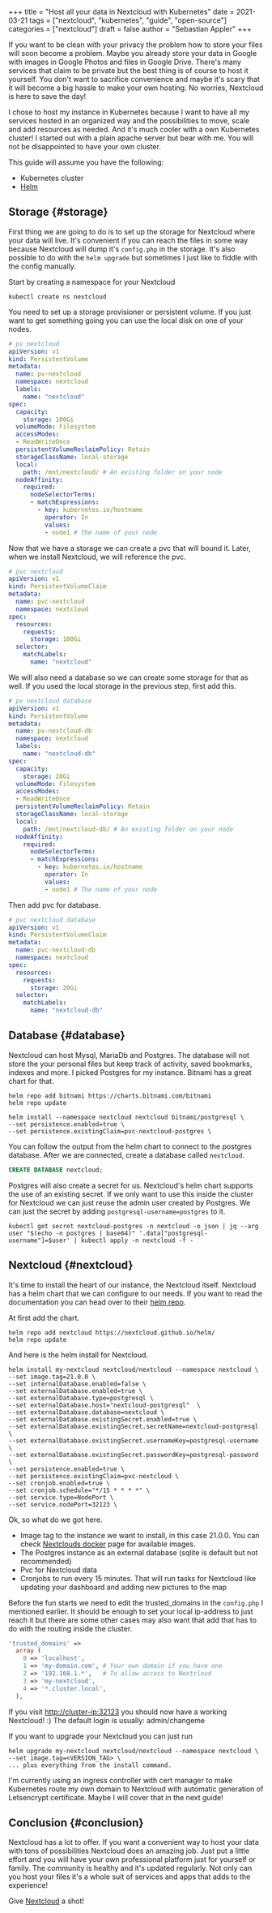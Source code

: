 +++
title = "Host all your data in Nextcloud with Kubernetes"
date = 2021-03-21
tags = ["nextcloud", "kubernetes", "guide", "open-source"]
categories = ["nextcloud"]
draft = false
author = "Sebastian Appler"
+++

If you want to be clean with your privacy the problem how to store your files will soon become a problem. Maybe you already store your data in Google with images in Google Photos and files in Google Drive. There's many services that claim to be private but the best thing is of course to host it yourself. You don't want to sacrifice convenience and maybe it's scary that it will become a big hassle to make your own hosting. No worries, Nextcloud is here to save the day!

I chose to host my instance in Kubernetes because I want to have all my services hosted in an organized way and the possibilities to move, scale and add resources as needed. And it's much cooler with a own Kubernetes cluster! I started out with a plain apache server but bear with me. You will not be disappointed to have your own cluster.

This guide will assume you have the following:

-   Kubernetes cluster
-   [Helm](https://helm.sh/)


## Storage {#storage}

First thing we are going to do is to set up the storage for Nextcloud where your data will live. It's convenient if you can reach the files in some way because Nextcloud will dump it's `config.php` in the storage. It's also possible to do with the `helm upgrade` but sometimes I just like to fiddle with the config manually.

Start by creating a namespace for your Nextcloud

```shell
kubectl create ns nextcloud
```

You need to set up a storage provisioner or persistent volume. If you just want to get something going you can use the local disk on one of your nodes.

```yaml
# pv nextcloud
apiVersion: v1
kind: PersistentVolume
metadata:
  name: pv-nextcloud
  namespace: nextcloud
  labels:
    name: "nextcloud"
spec:
  capacity:
    storage: 100Gi
  volumeMode: Filesystem
  accessModes:
  - ReadWriteOnce
  persistentVolumeReclaimPolicy: Retain
  storageClassName: local-storage
  local:
    path: /mnt/nextcloud/ # An existing folder on your node
  nodeAffinity:
    required:
      nodeSelectorTerms:
      - matchExpressions:
        - key: kubernetes.io/hostname
          operator: In
          values:
          - node1 # The name of your node
```

Now that we have a storage we can create a pvc that will bound it. Later, when we install Nextcloud, we will reference the pvc.

```yaml
# pvc nextcloud
apiVersion: v1
kind: PersistentVolumeClaim
metadata:
  name: pvc-nextcloud
  namespace: nextcloud
spec:
  resources:
    requests:
      storage: 100Gi
  selector:
    matchLabels:
      name: "nextcloud"
```

We will also need a database so we can create some storage for that as well.
If you used the local storage in the previous step, first add this.

```yaml
# pv nextcloud database
apiVersion: v1
kind: PersistentVolume
metadata:
  name: pv-nextcloud-db
  namespace: nextcloud
  labels:
    name: "nextcloud-db"
spec:
  capacity:
    storage: 20Gi
  volumeMode: Filesystem
  accessModes:
  - ReadWriteOnce
  persistentVolumeReclaimPolicy: Retain
  storageClassName: local-storage
  local:
    path: /mnt/nextcloud-db/ # An existing folder on your node
  nodeAffinity:
    required:
      nodeSelectorTerms:
      - matchExpressions:
        - key: kubernetes.io/hostname
          operator: In
          values:
          - node1 # The name of your node
```

Then add pvc for database.

```yaml
# pvc nextcloud database
apiVersion: v1
kind: PersistentVolumeClaim
metadata:
  name: pvc-nextcloud-db
  namespace: nextcloud
spec:
  resources:
    requests:
      storage: 20Gi
  selector:
    matchLabels:
      name: "nextcloud-db"
```


## Database {#database}

Nextcloud can host Mysql, MariaDb and Postgres. The database will not store the your personal files but keep track of activity, saved bookmarks, indexes and more. I picked Postgres for my instance.
Bitnami has a great chart for that.

```shell
helm repo add bitnami https://charts.bitnami.com/bitnami
helm repo update

helm install --namespace nextcloud nextcloud bitnami/postgresql \
--set persistence.enabled=true \
--set persistence.existingClaim=pvc-nextcloud-postgres \
```

You can follow the output from the helm chart to connect to the postgres database.
After we are connected, create a database called `nextcloud`.

```sql
CREATE DATABASE nextcloud;
```

Postgres will also create a secret for us. Nextcloud's helm chart supports the use of an existing secret. If we only want to use this inside the cluster for Nextcloud we can just reuse the admin user created by Postgres. We can just the secret by adding `postgresql-username=postgres` to it.

```shell
kubectl get secret nextcloud-postgres -n nextcloud -o json | jq --arg user "$(echo -n postgres | base64)" '.data["postgresql-username"]=$user' | kubectl apply -n nextcloud -f -
```


## Nextcloud {#nextcloud}

It's time to install the heart of our instance, the Nextcloud itself. Nextcloud has a helm chart that we can configure to our needs. If you want to read the documentation you can head over to their [helm repo](https://github.com/nextcloud/helm/tree/master/charts/nextcloud).

At first add the chart.

```shell
helm repo add nextcloud https://nextcloud.github.io/helm/
helm repo update
```

And here is the helm install for Nextcloud.

```shell
helm install my-nextcloud nextcloud/nextcloud --namespace nextcloud \
--set image.tag=21.0.0 \
--set internalDatabase.enabled=false \
--set externalDatabase.enabled=true \
--set externalDatabase.type=postgresql \
--set externalDatabase.host="nextcloud-postgresql"  \
--set externalDatabase.database=nextcloud \
--set externalDatabase.existingSecret.enabled=true \
--set externalDatabase.existingSecret.secretName=nextcloud-postgresql \
--set externalDatabase.existingSecret.usernameKey=postgresql-username \
--set externalDatabase.existingSecret.passwordKey=postgresql-password \
--set persistence.enabled=true \
--set persistence.existingClaim=pvc-nextcloud \
--set cronjob.enabled=true \
--set cronjob.schedule="*/15 * * * *" \
--set service.type=NodePort \
--set service.nodePort=32123 \
```

Ok, so what do we got here.

-   Image tag to the instance we want to install, in this case 21.0.0. You can check [Nextclouds docker](https://hub.docker.com/%5F/nextcloud/) page for available images.
-   The Postgres instance as an external database (sqlite is default but not recommended)
-   Pvc for Nextcloud data
-   Cronjobs to run every 15 minutes. That will run tasks for Nextcloud like updating your dashboard and adding new pictures to the map

Before the fun starts we need to edit the trusted\_domains in the `config.php` I mentioned earlier. It should be enough to set your local ip-address to just reach it but there are some other cases may also want that add that has to do with the routing inside the cluster.

```php
'trusted_domains' =>
  array (
    0 => 'localhost',
    1 => 'my-domain.com', # Your own domain if you have one
    2 => '192.168.1.*',   # To allow access to Nextcloud
    3 => 'my-nextcloud',
    4 => '*.cluster.local',
  ),
```

If you visit <http://cluster-ip:32123> you should now have a working Nextcloud! :)
The default login is usually:
admin/changeme

If you want to upgrade your Nextcloud you can just run

```shell
helm upgrade my-nextcloud nextcloud/nextcloud --namespace nextcloud \
--set image.tag=<VERSION_TAG> \
... plus everything from the install command.
```

I'm currently using an ingress controller with cert manager to make Kubernetes route my own domain to Nextcloud with automatic generation of Letsencrypt certificate. Maybe I will cover that in the next guide!


## Conclusion {#conclusion}

Nextcloud has a lot to offer. If you want a convenient way to host your data with tons of possibilities Nextcloud does an amazing job. Just put a little effort and you will have your own professional platform just for yourself or family. The community is healthy and it's updated regularly. Not only can you host your files it's a whole suit of services and apps that adds to the experience!

Give [Nextcloud](https://nextcloud.com/) a shot!
